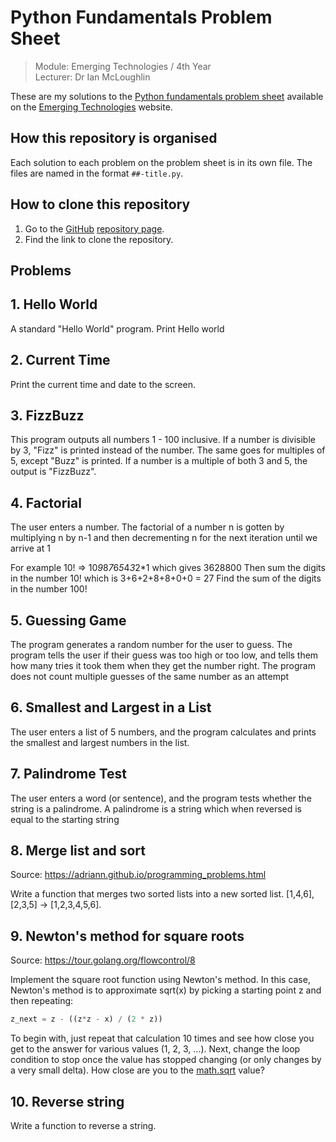
# Python Fundamentals Problem Sheet

> Module: Emerging Technologies / 4th Year  
> Lecturer: Dr Ian McLoughlin 

These are my solutions to the [Python fundamentals problem sheet](https://emerging-technologies.github.io/problems/python-fundamentals.md) available on the [Emerging Technologies](https://emerging-technologies.github.io) website.

## How this repository is organised
Each solution to each problem on the problem sheet is in its own file.
The files are named in the format `##-title.py`.

## How to clone this repository
1. Go to the [GitHub](https://www.github.com) [repository page]().
2. Find the link to clone the repository.

## Problems

## 1. Hello World
A standard "Hello World" program. Print Hello world 

## 2. Current Time
Print the current time and date to the screen.

## 3. FizzBuzz 
This program outputs all numbers 1 - 100 inclusive. If a number is divisible by 3, "Fizz" is printed instead of the number. The same goes for multiples of 5, except "Buzz" is printed. If a number is a multiple of both 3 and 5, the output is "FizzBuzz".

## 4. Factorial
The user enters a number. The factorial of a number n is gotten by multiplying n by n-1 and then decrementing n for the next iteration until we arrive at 1

For example 10! => 10*9*8*7*6*5*4*3*2*1 which gives 3628800
Then sum the digits in the number 10! which is 3+6+2+8+8+0+0 = 27
Find the sum of the digits in the number 100!

## 5. Guessing Game  
The program generates a random number for the user to guess. The program tells the user if their guess was too high or too low, and tells them how many tries it took them when they get the number right. The program does not count multiple guesses of the same number as an attempt

## 6. Smallest and Largest in a List
The user enters a list of 5 numbers, and the program calculates and prints the smallest and largest numbers in the list.

## 7. Palindrome Test 
The user enters a word (or sentence), and the program tests whether the string is a palindrome. A palindrome is a string which when reversed is equal to the starting string

## 8. Merge list and sort

Source: https://adriann.github.io/programming_problems.html

Write a function that merges two sorted lists into a new sorted list. [1,4,6],[2,3,5] → [1,2,3,4,5,6].


## 9. Newton's method for square roots

Source: https://tour.golang.org/flowcontrol/8

Implement the square root function using Newton's method.
In this case, Newton's method is to approximate sqrt(x) by picking a starting point z and then repeating:

```python
z_next = z - ((z*z - x) / (2 * z))
```

To begin with, just repeat that calculation 10 times and see how close you get to the answer for various values (1, 2, 3, ...).
Next, change the loop condition to stop once the value has stopped changing (or only changes by a very small delta).
How close are you to the [math.sqrt](https://docs.python.org/2/library/math.html) value?


## 10. Reverse string
Write a function to reverse a string.

